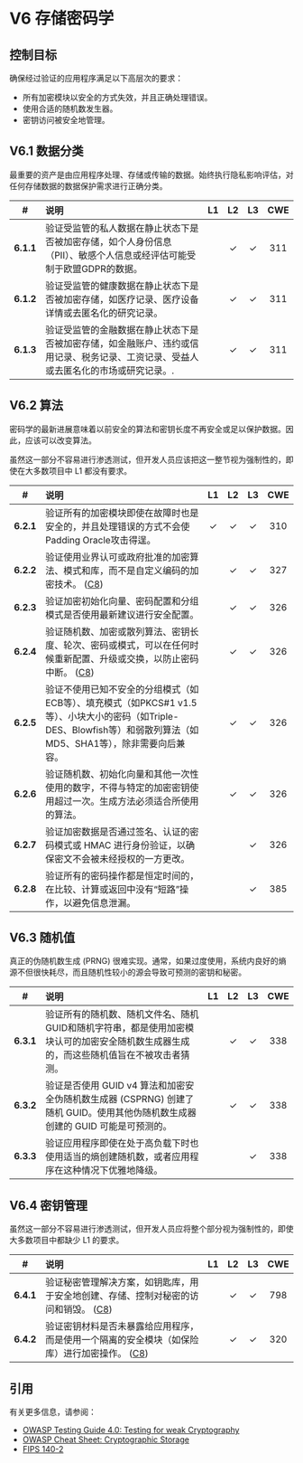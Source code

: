 # V6 存储密码学

## 控制目标

确保经过验证的应用程序满足以下高层次的要求：

* 所有加密模块以安全的方式失效，并且正确处理错误。
* 使用合适的随机数发生器。
* 密钥访问被安全地管理。

## V6.1 数据分类

最重要的资产是由应用程序处理、存储或传输的数据。始终执行隐私影响评估，对任何存储数据的数据保护需求进行正确分类。

| # | 说明 | L1 | L2 | L3 | CWE |
| :---: | :--- | :---: | :---:| :---: | :---: |
| **6.1.1** | 验证受监管的私人数据在静止状态下是否被加密存储，如个人身份信息（PII）、敏感个人信息或经评估可能受制于欧盟GDPR的数据。 | | ✓ | ✓ | 311 |
| **6.1.2** | 验证受监管的健康数据在静止状态下是否被加密存储，如医疗记录、医疗设备详情或去匿名化的研究记录。 | | ✓ | ✓ | 311 |
| **6.1.3** | 验证受监管的金融数据在静止状态下是否被加密存储，如金融账户、违约或信用记录、税务记录、工资记录、受益人或去匿名化的市场或研究记录。. | | ✓ | ✓ | 311 |

## V6.2  算法

密码学的最新进展意味着以前安全的算法和密钥长度不再安全或足以保护数据。因此，应该可以改变算法。

虽然这一部分不容易进行渗透测试，但开发人员应该把这一整节视为强制性的，即使在大多数项目中 L1 都没有要求。

| # | 说明 | L1 | L2 | L3 | CWE |
| :---: | :--- | :---: | :---:| :---: | :---: |
| **6.2.1** | 验证所有的加密模块即使在故障时也是安全的，并且处理错误的方式不会使Padding Oracle攻击得逞。 | ✓ | ✓ | ✓ | 310 |
| **6.2.2** | 验证使用业界认可或政府批准的加密算法、模式和库，而不是自定义编码的加密技术。 ([C8](https://owasp.org/www-project-proactive-controls/#div-numbering)) | | ✓ | ✓ | 327 |
| **6.2.3** | 验证加密初始化向量、密码配置和分组模式是否使用最新建议进行安全配置。 | | ✓ | ✓ | 326 |
| **6.2.4** | 验证随机数、加密或散列算法、密钥长度、轮次、密码或模式，可以在任何时候重新配置、升级或交换，以防止密码中断。 ([C8](https://owasp.org/www-project-proactive-controls/#div-numbering)) | | ✓ | ✓ | 326 |
| **6.2.5** | 验证不使用已知不安全的分组模式（如ECB等）、填充模式（如PKCS#1 v1.5等）、小块大小的密码（如Triple-DES、Blowfish等）和弱散列算法（如MD5、SHA1等），除非需要向后兼容。 | | ✓ | ✓ | 326 |
| **6.2.6** | 验证随机数、初始化向量和其他一次性使用的数字，不得与特定的加密密钥使用超过一次。生成方法必须适合所使用的算法。| | ✓ | ✓ | 326 |
| **6.2.7** | 验证加密数据是否通过签名、认证的密码模式或 HMAC 进行身份验证，以确保密文不会被未经授权的一方更改。 | | | ✓ | 326 |
| **6.2.8** | 验证所有的密码操作都是恒定时间的，在比较、计算或返回中没有“短路”操作，以避免信息泄漏。 | | | ✓ | 385 |

## V6.3 随机值

真正的伪随机数生成 (PRNG) 很难实现。通常，如果过度使用，系统内良好的熵源不但很快耗尽，而且随机性较小的源会导致可预测的密钥和秘密。

| # | 说明 | L1 | L2 | L3 | CWE |
| :---: | :--- | :---: | :---:| :---: | :---: |
| **6.3.1** | 验证所有的随机数、随机文件名、随机GUID和随机字符串，都是使用加密模块认可的加密安全随机数生成器生成的，而这些随机值旨在不被攻击者猜测。 | | ✓ | ✓ | 338 |
| **6.3.2** | 验证是否使用 GUID v4 算法和加密安全伪随机数生成器 (CSPRNG) 创建了随机 GUID。使用其他伪随机数生成器创建的 GUID 可能是可预测的。 | | ✓ | ✓ | 338 |
| **6.3.3** | 验证应用程序即使在处于高负载下时也使用适当的熵创建随机数，或者应用程序在这种情况下优雅地降级。 | | | ✓ | 338 |

## V6.4 密钥管理

虽然这一部分不容易进行渗透测试，但开发人员应将整个部分视为强制性的，即使大多数项目中都缺少 L1 的要求。

| # | 说明 | L1 | L2 | L3 | CWE |
| :---: | :--- | :---: | :---:| :---: | :---: |
| **6.4.1** | 验证秘密管理解决方案，如钥匙库，用于安全地创建、存储、控制对秘密的访问和销毁。 ([C8](https://owasp.org/www-project-proactive-controls/#div-numbering)) | | ✓ | ✓ | 798 |
| **6.4.2** | 验证密钥材料是否未暴露给应用程序，而是使用一个隔离的安全模块（如保险库）进行加密操作。 ([C8](https://owasp.org/www-project-proactive-controls/#div-numbering)) | | ✓ | ✓ | 320 |

## 引用

有关更多信息，请参阅：

* [OWASP Testing Guide 4.0: Testing for weak Cryptography](https://owasp.org/www-project-web-security-testing-guide/v41/4-Web_Application_Security_Testing/09-Testing_for_Weak_Cryptography/README.html)
* [OWASP Cheat Sheet: Cryptographic Storage](https://cheatsheetseries.owasp.org/cheatsheets/Cryptographic_Storage_Cheat_Sheet.html)
* [FIPS 140-2](https://csrc.nist.gov/publications/detail/fips/140/2/final)
